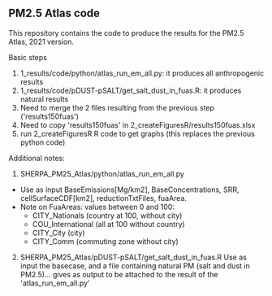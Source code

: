 ## PM2.5 Atlas code

This repository contains the code to produce the results for the PM2.5 Atlas, 2021 version.

Basic steps
1. 1_results/code/python/atlas_run_em_all.py: it produces all anthropogenic results
2. 1_results/code/pDUST-pSALT/get_salt_dust_in_fuas.R: it produces natural results
3. Need to merge the 2 files resulting from the previous step ('results150fuas')
4. Need to copy 'results150fuas' in 2_createFiguresR/results150fuas.xlsx
5. run 2_createFiguresR R code to get graphs (this replaces the previous python code)

Additional notes:
1. SHERPA_PM25_Atlas/python/atlas_run_em_all.py
  * Use as input BaseEmissions[Mg/km2], BaseConcentrations, SRR, cellSurfaceCDF[km2], reductionTxtFiles, fuaArea.
  * Note on FuaAreas: values between 0 and 100:
    * CITY_Nationals (country at 100, without city)
    * COU_International (all at 100 without country)
    * CITY_City (city)
    * CITY_Comm (commuting zone without city)

2. SHERPA_PM25_Atlas/pDUST-pSALT/get_salt_dust_in_fuas.R
Use as input the basecase, and a file containing natural PM (salt and dust in PM2.5)...
gives as output to be attached to the result of the 'atlas_run_em_all.py'


